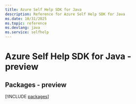 ```yaml
---
title: Azure Self Help SDK for Java
description: Reference for Azure Self Help SDK for Java
ms.date: 10/31/2025
ms.topic: reference
ms.devlang: java
ms.service: selfhelp
---
```

# Azure Self Help SDK for Java - preview
## Packages - preview
[!INCLUDE [packages](self-help-index.md)]